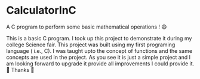 # CalculatorInC
A C program to perform some basic mathematical operations ! 😄

This is a basic C program.
I took up this project to demonstrate it during my college Science fair.
This project was built using my first programing language ( i.e., C).
I was taught upto the concept of functions and the same concepts are used in the project.
As you see it is just a simple project and I am looking forward to upgrade it provide all improvements I could provide it.
🙌 Thanks 🙌
